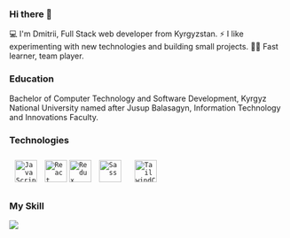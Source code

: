 ### Hi there 👋

💻 I'm Dmitrii, Full Stack web developer from Kyrgyzstan.
⚡ I like experimenting with new technologies and building small projects.
✍🏻 Fast learner, team player.

### Education
Bachelor of Computer Technology and Software Development, Kyrgyz National University named after Jusup Balasagyn, Information Technology and Innovations Faculty.

### Technologies

<code><img style="margin: 10px" src="https://api.iconify.design/logos:javascript.svg" alt="JavaScript" height="40" /></code>
<code><img style="margin 10px" src="https://api.iconify.design/vscode-icons:file-type-reactjs.svg" alt="React" height="40" /></code>
<code><img style="margin 10px" src="https://api.iconify.design/logos:redux.svg" alt="Redux" height="40" /></code>
<code><img style="margin: 10px" src="https://api.iconify.design/logos:sass.svg" alt="Sass" height="40" /></code>
<code><img style="margin: 10px" src="https://api.iconify.design/logos:tailwindcss-icon.svg" alt="TailwindCSS" height="40" /></code>

### My Skill

<a href="https://www.codewars.com/users/juravlevdima"><img src="https://www.codewars.com/users/juravlevdima/badges/large"></a>


<!--
**juravlevdima/juravlevdima** is a ✨ _special_ ✨ repository because its `README.md` (this file) appears on your GitHub profile.

Here are some ideas to get you started:

- 🔭 I’m currently working on ...
- 🌱 I’m currently learning ...
- 👯 I’m looking to collaborate on ...
- 🤔 I’m looking for help with ...
- 💬 Ask me about ...
- 📫 How to reach me: ...
- 😄 Pronouns: ...
- ⚡ Fun fact: ...
-->
